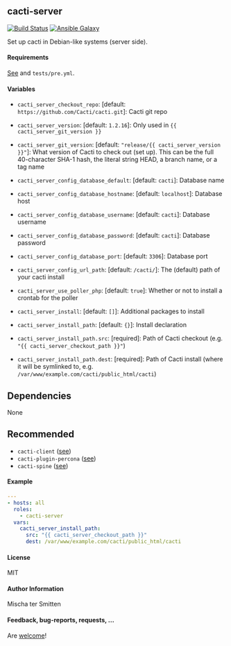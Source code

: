 ## cacti-server

[![Build Status](https://travis-ci.org/Oefenweb/ansible-cacti-server.svg?branch=master)](https://travis-ci.org/Oefenweb/ansible-cacti-server)
[![Ansible Galaxy](http://img.shields.io/badge/ansible--galaxy-cacti--server-blue.svg)](https://galaxy.ansible.com/Oefenweb/cacti_server/)

Set up cacti in Debian-like systems (server side).

#### Requirements

[See](https://github.com/Cacti/documentation/blob/develop/Installing-Under-Ubuntu-Debian.md) and `tests/pre.yml`.

#### Variables

* `cacti_server_checkout_repo`: [default: `https://github.com/Cacti/cacti.git`]: Cacti git repo
* `cacti_server_version`: [default: `1.2.16`]: Only used in `{{ cacti_server_git_version }}`
* `cacti_server_git_version`: [default: `"release/{{ cacti_server_version }}"`]: What version of Cacti to check out (set up). This can be the full 40-character SHA-1 hash, the literal string HEAD, a branch name, or a tag name

* `cacti_server_config_database_default`: [default: `cacti`]: Database name
* `cacti_server_config_database_hostname`: [default: `localhost`]: Database host
* `cacti_server_config_database_username`: [default: `cacti`]: Database username
* `cacti_server_config_database_password`: [default: `cacti`]: Database password
* `cacti_server_config_database_port`: [default: `3306`]: Database port

* `cacti_server_config_url_path`: [default: `/cacti/`]: The (default) path of your cacti install

* `cacti_server_use_poller_php`: [default: `true`]: Whether or not to install a crontab for the poller

* `cacti_server_install`: [default: `[]`]: Additional packages to install

* `cacti_server_install_path`: [default: `{}`]: Install declaration
* `cacti_server_install_path.src`: [required]: Path of Cacti checkout (e.g. `"{{ cacti_server_checkout_path }}"`)
* `cacti_server_install_path.dest`: [required]: Path of Cacti install (where it will be symlinked to, e.g. `/var/www/example.com/cacti/public_html/cacti`)

## Dependencies

None

## Recommended

* `cacti-client` ([see](https://github.com/Oefenweb/ansible-cacti-client))
* `cacti-plugin-percona` ([see](https://github.com/Oefenweb/ansible-cacti-plugin-percona))
* `cacti-spine` ([see](https://github.com/Oefenweb/ansible-cacti-spine))

#### Example

```yaml
---
- hosts: all
  roles:
    - cacti-server
  vars:
    cacti_server_install_path:
      src: "{{ cacti_server_checkout_path }}"
      dest: /var/www/example.com/cacti/public_html/cacti
```

#### License

MIT

#### Author Information

Mischa ter Smitten

#### Feedback, bug-reports, requests, ...

Are [welcome](https://github.com/Oefenweb/ansible-cacti-server/issues)!
